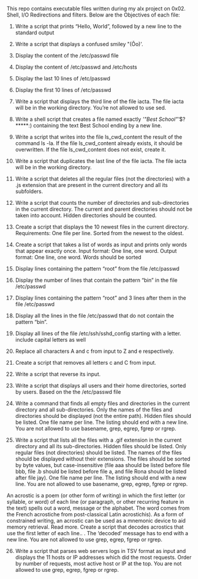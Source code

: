 This repo contains executable files written during my alx project on 0x02. Shell, I/O Redirections and filters.
Below are the Objectives of each file:

1. Write a script that prints “Hello, World”, followed by a new line to the standard output

2. Write a script that displays a confused smiley "(Ôo)'.

3. Display the content of the /etc/passwd file

4. Display the content of /etc/passwd and /etc/hosts

5. Display the last 10 lines of /etc/passwd

6. Display the first 10 lines of /etc/passwd

7. Write a script that displays the third line of the file iacta. The file iacta will be in the working directory. You’re not allowed to use sed.

8. Write a shell script that creates a file named exactly *'"Best School"'*$?*****:) containing the text Best School ending by a new line.

9. Write a script that writes into the file ls_cwd_content the result of the command ls -la. If the file ls_cwd_content already exists, it should be overwritten. If the file ls_cwd_content does not exist, create it.

10. Write a script that duplicates the last line of the file iacta. The file iacta will be in the working directory.

11. Write a script that deletes all the regular files (not the directories) with a .js extension that are present in the current directory and all its subfolders.

12. Write a script that counts the number of directories and sub-directories in the current directory. The current and parent directories should not be taken into account. Hidden directories should be counted.

13. Create a script that displays the 10 newest files in the current directory. Requirements: One file per line. Sorted from the newest to the oldest.

14. Create a script that takes a list of words as input and prints only words that appear exactly once. Input format: One line, one word. Output format: One line, one word. Words should be sorted

15. Display lines containing the pattern “root” from the file /etc/passwd

16. Display the number of lines that contain the pattern “bin” in the file /etc/passwd

17. Display lines containing the pattern “root” and 3 lines after them in the file /etc/passwd

18. Display all the lines in the file /etc/passwd that do not contain the pattern “bin”.

19. Display all lines of the file /etc/ssh/sshd_config starting with a letter. include capital letters as well

20. Replace all characters A and c from input to Z and e respectively.

21. Create a script that removes all letters c and C from input.

22. Write a script that reverse its input.

23. Write a script that displays all users and their home directories, sorted by users. Based on the the /etc/passwd file

24. Write a command that finds all empty files and directories in the current directory and all sub-directories. Only the names of the files and directories should be displayed (not the entire path). Hidden files should be listed. One file name per line. The listing should end with a new line. You are not allowed to use basename, grep, egrep, fgrep or rgrep.

25. Write a script that lists all the files with a .gif extension in the current directory and all its sub-directories. Hidden files should be listed. Only regular files (not directories) should be listed. The names of the files should be displayed without their extensions. The files should be sorted by byte values, but case-insensitive (file aaa should be listed before file bbb, file .b should be listed before file a, and file Rona should be listed after file jay). One file name per line. The listing should end with a new line. You are not allowed to use basename, grep, egrep, fgrep or rgrep.

An acrostic is a poem (or other form of writing) in which the first letter (or syllable, or word) of each line (or paragraph, or other recurring feature in the text) spells out a word, message or the alphabet. The word comes from the French acrostiche from post-classical Latin acrostichis). As a form of constrained writing, an acrostic can be used as a mnemonic device to aid memory retrieval. Read more. Create a script that decodes acrostics that use the first letter of each line.. . The ‘decoded’ message has to end with a new line. You are not allowed to use grep, egrep, fgrep or rgrep.

26. Write a script that parses web servers logs in TSV format as input and displays the 11 hosts or IP addresses which did the most requests. Order by number of requests, most active host or IP at the top. You are not allowed to use grep, egrep, fgrep or rgrep.
